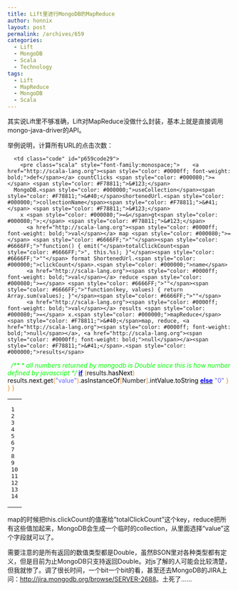 ```yaml
---
title: Lift里进行MongoDB的MapReduce
author: honnix
layout: post
permalink: /archives/659
categories:
  - Lift
  - MongoDB
  - Scala
  - Technology
tags:
  - Lift
  - MapReduce
  - MongoDB
  - Scala
---
```

其实说Lift里不够准确，Lift对MapReduce没做什么封装，基本上就是直接调用mongo-java-driver的API。

举例说明，计算所有URL的点击次数：

<div class="wp_codebox">
  <table>
    <tr id="p65929">
      <td class="line_numbers">
        <pre>1
2
3
4
5
6
7
8
9
10
11
12
13
14
</pre>
      </td>
      
      <td class="code" id="p659code29">
        <pre class="scala" style="font-family:monospace;">    <a href="http://scala-lang.org"><span style="color: #0000ff; font-weight: bold;">def</span></a> countClicks <span style="color: #000080;">=</span> <span style="color: #F78811;">&#123;</span>
      MongoDB.<span style="color: #000000;">useCollection</span><span style="color: #F78811;">&#40;</span>shortenedUrl.<span style="color: #000000;">collectionName</span><span style="color: #F78811;">&#41;</span> <span style="color: #F78811;">&#123;</span>
        x <span style="color: #000080;">=&</span>gt<span style="color: #000080;">;</span> <span style="color: #F78811;">&#123;</span>
          <a href="http://scala-lang.org"><span style="color: #0000ff; font-weight: bold;">val</span></a> map <span style="color: #000080;">=</span> <span style="color: #6666FF;">""</span><span style="color: #6666FF;">"function() { emit("</span>totalClickCount<span style="color: #6666FF;">", this.%s); }"</span><span style="color: #6666FF;">""</span> format ShortenedUrl.<span style="color: #000000;">clickCount</span>.<span style="color: #000000;">name</span>
          <a href="http://scala-lang.org"><span style="color: #0000ff; font-weight: bold;">val</span></a> reduce <span style="color: #000080;">=</span> <span style="color: #6666FF;">""</span><span style="color: #6666FF;">"function(key, values) { return Array.sum(values); }"</span><span style="color: #6666FF;">""</span>
          <a href="http://scala-lang.org"><span style="color: #0000ff; font-weight: bold;">val</span></a> results <span style="color: #000080;">=</span> x.<span style="color: #000000;">mapReduce</span><span style="color: #F78811;">&#40;</span>map, reduce, <a href="http://scala-lang.org"><span style="color: #0000ff; font-weight: bold;">null</span></a>, <a href="http://scala-lang.org"><span style="color: #0000ff; font-weight: bold;">null</span></a><span style="color: #F78811;">&#41;</span>.<span style="color: #000000;">results</span>
&nbsp;
          <span style="color: #00ff00; font-style: italic;">/**
           * all numbers returned by mongodb is Double since this is how number defined by javascript
           */</span>
          <a href="http://scala-lang.org"><span style="color: #0000ff; font-weight: bold;">if</span></a> <span style="color: #F78811;">&#40;</span>results.<span style="color: #000000;">hasNext</span><span style="color: #F78811;">&#41;</span> results.<span style="color: #000000;">next</span>.<span style="color: #000000;">get</span><span style="color: #F78811;">&#40;</span><span style="color: #6666FF;">"value"</span><span style="color: #F78811;">&#41;</span>.<span style="color: #000000;">asInstanceOf</span><span style="color: #F78811;">&#91;</span>Number<span style="color: #F78811;">&#93;</span>.<span style="color: #000000;">intValue</span>.<span style="color: #000000;">toString</span> <a href="http://scala-lang.org"><span style="color: #0000ff; font-weight: bold;">else</span></a> <span style="color: #6666FF;">"0"</span>
        <span style="color: #F78811;">&#125;</span>
      <span style="color: #F78811;">&#125;</span>
    <span style="color: #F78811;">&#125;</span></pre>
      </td>
    </tr>
  </table>
</div>

map的时候把this.clickCount的值塞给”totalClickCount”这个key，reduce把所有这些值加起来，MongoDB会生成一个临时的collection，从里面选择“value”这个字段就可以了。

需要注意的是所有返回的数值类型都是Double，虽然BSON里对各种类型都有定义，但是目前为止MongoDB只支持返回Double。对js了解的人可能会比较清楚，但我就惨了。调了很长时间，一个bit一个bit的看，甚至还去MongoDB的JIRA上问：<a href="http://jira.mongodb.org/browse/SERVER-2688" target="_blank">http://jira.mongodb.org/browse/SERVER-2688</a>。土死了……